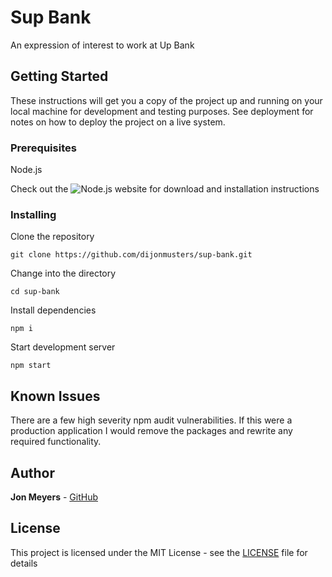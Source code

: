 # Sup Bank

An expression of interest to work at Up Bank

## Getting Started

These instructions will get you a copy of the project up and running on your local machine for development and testing purposes. See deployment for notes on how to deploy the project on a live system.

### Prerequisites

Node.js

Check out the ![Node.js website](https://nodejs.org/en/download/) for download and installation instructions

### Installing

Clone the repository

```
git clone https://github.com/dijonmusters/sup-bank.git
```

Change into the directory

```
cd sup-bank
```

Install dependencies

```
npm i
```

Start development server

```
npm start
```

## Known Issues

There are a few high severity npm audit vulnerabilities. If this were a production application I would remove the packages and rewrite any required functionality.

## Author

**Jon Meyers** - [GitHub](https://github.com/dijonmusters)

## License

This project is licensed under the MIT License - see the [LICENSE](LICENSE) file for details
